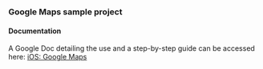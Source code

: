 ### Google Maps sample project ###

#### Documentation ####

A Google Doc detailing the use and a step-by-step guide can be accessed here: [iOS: Google Maps](https://docs.google.com/document/d/1M1D_BCTepYJG01VSoGeqsIQP2qjrO0dpG1wUJuEHW6k/edit#heading=h.7vzr09r6dyf2)
